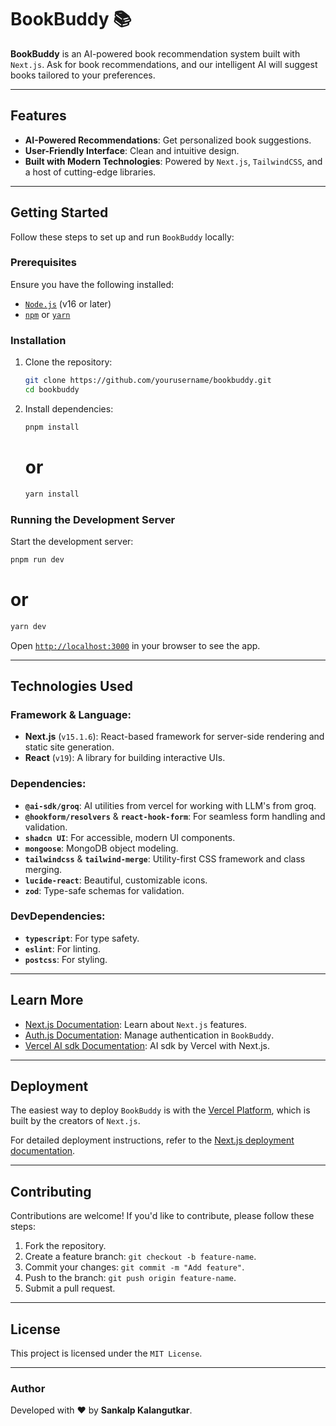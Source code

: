 # BookBuddy 📚

**BookBuddy** is an AI-powered book recommendation system built with `Next.js`. Ask for book recommendations, and our intelligent AI will suggest books tailored to your preferences.  

---

## Features

- **AI-Powered Recommendations**: Get personalized book suggestions.
- **User-Friendly Interface**: Clean and intuitive design.
- **Built with Modern Technologies**: Powered by `Next.js`, `TailwindCSS`, and a host of cutting-edge libraries.

---

## Getting Started

Follow these steps to set up and run `BookBuddy` locally:

### Prerequisites

Ensure you have the following installed:

- [`Node.js`](https://nodejs.org/) (v16 or later)
- [`npm`](https://www.npmjs.com/) or [`yarn`](https://yarnpkg.com/)

### Installation

1. Clone the repository:

   ```bash
   git clone https://github.com/yourusername/bookbuddy.git
   cd bookbuddy
   ```

2. Install dependencies:

   ```bash
   pnpm install
   ```
   # or
   ```bash
   yarn install
   ```

### Running the Development Server

Start the development server:

```bash
pnpm run dev
```
# or
```bash
yarn dev
```

Open [`http://localhost:3000`](http://localhost:3000) in your browser to see the app.

---

## Technologies Used

### Framework & Language:
- **Next.js** (`v15.1.6`): React-based framework for server-side rendering and static site generation.
- **React** (`v19`): A library for building interactive UIs.

### Dependencies:
- **`@ai-sdk/groq`**: AI utilities from vercel for working with LLM's from groq.
- **`@hookform/resolvers`** & **`react-hook-form`**: For seamless form handling and validation.
- **`shadcn UI`**: For accessible, modern UI components.
- **`mongoose`**: MongoDB object modeling.
- **`tailwindcss`** & **`tailwind-merge`**: Utility-first CSS framework and class merging.
- **`lucide-react`**: Beautiful, customizable icons.
- **`zod`**: Type-safe schemas for validation.

### DevDependencies:
- **`typescript`**: For type safety.
- **`eslint`**: For linting.
- **`postcss`**: For styling.

---

## Learn More

- [Next.js Documentation](https://nextjs.org/docs): Learn about `Next.js` features.
- [Auth.js Documentation](https://authjs.dev/getting-started/installation?framework=next-js): Manage authentication in `BookBuddy`.
- [Vercel AI sdk Documentation](https://sdk.vercel.ai/docs/getting-started/nextjs-app-router): AI sdk by Vercel with Next.js.

---

## Deployment

The easiest way to deploy `BookBuddy` is with the [Vercel Platform](https://vercel.com/), which is built by the creators of `Next.js`.

For detailed deployment instructions, refer to the [Next.js deployment documentation](https://nextjs.org/docs/deployment).

---

## Contributing

Contributions are welcome! If you'd like to contribute, please follow these steps:

1. Fork the repository.
2. Create a feature branch: `git checkout -b feature-name`.
3. Commit your changes: `git commit -m "Add feature"`.
4. Push to the branch: `git push origin feature-name`.
5. Submit a pull request.

---

## License

This project is licensed under the `MIT License`.

---

### Author

Developed with ❤️ by **Sankalp Kalangutkar**.  
